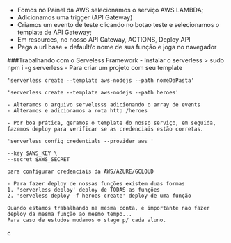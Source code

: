 - Fomos no Painel da AWS selecionamos o serviço AWS LAMBDA;
- Adicionamos uma trigger (API Gateway)
- Criamos um evento de teste clicando no botao teste e selecionamos o template de API Gateway;
- Em resources, no nosso API Gateway, ACTIONS, Deploy API
- Pega a url base + default/o nome de sua função e joga no navegador


###Trabalhando com o Serveless Framework
    - Instalar o serverless > sudo npm i -g serverless
    - Para criar um projeto com seu template
    
    'serverless create --template aws-nodejs --path nomeDaPasta'
    
    'serverless create --template aws-nodejs --path heroes'
    
    - Alteramos o arquivo servelesss adicionando o array de events 
    - Alteramos e adicionamos a rota http /heroes

    - Por boa prática, geramos o template do nosso serviço, em seguida,
    fazemos deploy para verificar se as credenciais estão corretas. 
  
    'serverless config credentials --provider aws ' 

    --key $AWS_KEY \
    --secret $AWS_SECRET
    
    para configurar credenciais da AWS/AZURE/GCLOUD

    - Para fazer deploy de nossas funções existem duas formas
    1. 'serverless deploy' deploy de TODAS as funções
    2. 'serveless deploy -f heroes-create' deploy de uma função

    Quando estamos trabalhando na mesma conta, é importante nao fazer deploy da mesma função ao mesmo tempo...
    Para caso de estudos mudamos o stage p/ cada aluno.

   c